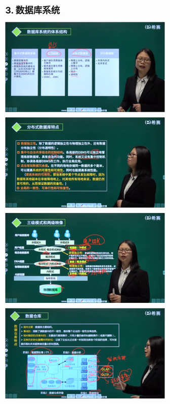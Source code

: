 # 3. 数据库系统

![download](https://raw.githubusercontent.com/GIT-GAZZ/typora-cloud-image/master/image/download-027624730fbf8ab226c77c24a5d64f05.jpg)

![download](https://raw.githubusercontent.com/GIT-GAZZ/typora-cloud-image/master/image/download-e3bac60a2a2a49d9f5ad2b1c30ef838d.jpg)

![download](https://raw.githubusercontent.com/GIT-GAZZ/typora-cloud-image/master/image/download-cc993b241bdfbec502079c800e59e363.jpg)

![download](https://raw.githubusercontent.com/GIT-GAZZ/typora-cloud-image/master/image/download-54f395bf6aca91fd8b764111e54ee634.jpg)